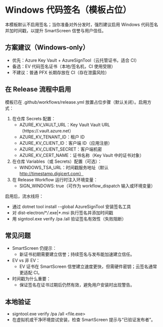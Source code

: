 ﻿# Windows 代码签名（模板占位）

本模板默认不启用签名；当你准备对外分发时，强烈建议启用 Windows 代码签名并加时间戳，以提升 SmartScreen 信誉与用户信任。

## 方案建议（Windows‑only）

- 优先：Azure Key Vault + AzureSignTool（云托管证书，适合 CI）
- 备选：EV 代码签名证书（本地/签名机，CI 使用受限）
- 不建议：普通 PFX 长期存放在 CI（存在泄露风险）

## 在 Release 流程中启用

模板已在 .github/workflows/release.yml 放置占位步骤（默认关闭）。启用方式：

1. 在仓库 Secrets 配置：
   - AZURE_KV_VAULT_URL：Key Vault Vault URL（https://<vault>.vault.azure.net）
   - AZURE_KV_TENANT_ID：租户 ID
   - AZURE_KV_CLIENT_ID：客户端 ID（应用注册）
   - AZURE_KV_CLIENT_SECRET：客户端机密
   - AZURE_KV_CERT_NAME：证书名称（Key Vault 中的证书对象）
2. 在仓库 Variables（或 Secrets）配置（可选）：
   - WINDOWS_TSA_URL：时间戳服务地址（默认 http://timestamp.digicert.com）
3. 在 Release Workflow 运行时注入环境变量：
   - SIGN_WINDOWS: true（可作为 workflow_dispatch 输入或环境变量）

启用后，流水线将：

- 通过 dotnet tool install --global AzureSignTool 安装签名工具
- 对 dist-electron/\*_/_.exe|\*.msi 执行签名并添加时间戳
- 用 signtool.exe verify /pa /all 验证签名有效性（失败阻断）

## 常见问题

- SmartScreen 仍提示：
  - 新证书初期需要建立信誉；持续签名与发布能加速建立信任。
- EV vs 非 EV：
  - EV 证书在 SmartScreen 信誉建立速度更快，但需硬件密钥；云签名通常更适配 CI。
- 时间戳为什么重要：
  - 保证签名在证书过期后仍然有效，避免用户安装时出现警告。

## 本地验证

- signtool.exe verify /pa /all <file.exe>
- 在虚拟机或干净环境尝试安装，检查 SmartScreen 提示与“已验证发布者”。
